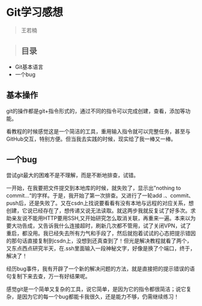 # Git学习感想
>王若楠

> ## 目录

+ Git基本语言
+ 一个bug

## 基本操作

git的操作都是git+指令形式的，通过不同的指令可以完成创建，查看，添加等功能。

看教程的时候感觉这是一个简洁的工具，重用输入指令就可以完整任务，甚至与GitHub交互，特别方便。但当我去实践的时候，现实给了我一棒又一棒。

## 一个bug

尝试git最大的困难不是不理解，而是不断地排查，试错。

一开始，在我要把文件提交到本地库的时候，就失败了，显示出”nothing to commit...“的字样。于是，我开始了第一次排查。又进行了一轮add .、commit、push后，还是失败了。又在csdn上找说要看看有没有本地与远程的对应关系，想创建，它说已经存在了，想传递又说无法读取。就这两步我就反复试了好多次。求助亲友说不能用HTTP要用SSH,又开始研究怎么取消关联，再重来一遍。本来以为要大功告成，又告诉我什么连接超时，刷新几次都不管用，试了关闭VPN，试了重启，都没用。我已经失去所有力气和手段了，然后就抱着试试的心态把提示错因的那句话直接复制到csdn上，没想到还真查到了！但光是解决教程就看了两个，又东点西点研究半天，在.ssh里面输入一段神秘文字，好像是换了个端口，终于，解决了！

经历bug事件，我有开辟了一个新的解决问题的方法，就是直接把的提示错误的语句复制下来去查，万一有好结果呢。

感觉git是一个简单又复杂的工具，说它简单，是因为它的指令都很简洁；说它复杂，是因为它的每一个bug都能卡我很久，还是能力不够，仍需继续练习！
